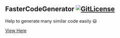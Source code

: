 ## FasterCodeGenerator [![GitLicense](https://gitlicense.com/badge/shingz96/FasterCodeGenerator)](https://gitlicense.com/license/shingz96/FasterCodeGenerator)
Help to generate many similar code easily :smiley:

[View Here](https://shingz96.github.io/FasterCodeGenerator/)
